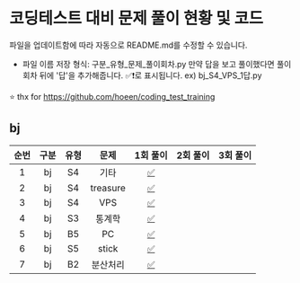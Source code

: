 # 코딩테스트 대비 문제 풀이 현황 및 코드

파일을 업데이트함에 따라 자동으로 README.md를 수정할 수 있습니다.
- 파일 이름 저장 형식: 구분_유형_문제_풀이회차.py
만약 답을 보고 풀이했다면 풀이회차 뒤에 '답'을 추가해줍니다. ✅❗로 표시됩니다.
ex) bj_S4_VPS_1답.py

⭐ thx for https://github.com/hoeen/coding_test_training

## bj
| 순번 | 구분 | 유형 | 문제 | 1회 풀이 | 2회 풀이 | 3회 풀이 |
| :-----: | :-----: | :-----: | :-----: | :-----: | :-----: | :-----: |
| 1 | bj | S4 | 기타 | [✅](https://github.com/imkmsh/Coding_test/blob/master/solution_code/bj_S4_기타_1.py) |  |  |
| 2 | bj | S4 | treasure | [✅](https://github.com/imkmsh/Coding_test/blob/master/solution_code/bj_S4_treasure_1.py) |  |  |
| 3 | bj | S4 | VPS | [✅](https://github.com/imkmsh/Coding_test/blob/master/solution_code/bj_S4_VPS_1.py) |  |  |
| 4 | bj | S3 | 통계학 | [✅](https://github.com/imkmsh/Coding_test/blob/master/solution_code/bj_S3_통계학_1.py) |  |  |
| 5 | bj | B5 | PC | [✅](https://github.com/imkmsh/Coding_test/blob/master/solution_code/bj_B5_PC_1.py) |  |  |
| 6 | bj | S5 | stick | [✅](https://github.com/imkmsh/Coding_test/blob/master/solution_code/bj_S5_stick_1.py) |  |  |
| 7 | bj | B2 | 분산처리 | [✅](https://github.com/imkmsh/Coding_test/blob/master/solution_code/bj_B2_분산처리_1.py) |  |  |
